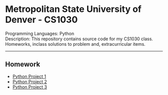 # Metropolitan State University of Denver - CS1030

Programming Languages: Python \
Description: This repository contains source code for my CS1030 class. Homeworks, inclass solutions to problem and, extracurricular items.  

--- 

## Homework

- [Python Project 1](./Python_Projects/python_project_1/README.md)
- [Python Project 2](./Python_Projects/python_project_2/README.md)
- [Python Project 3](./Python_Projects/python_project_3/README.md)
 
